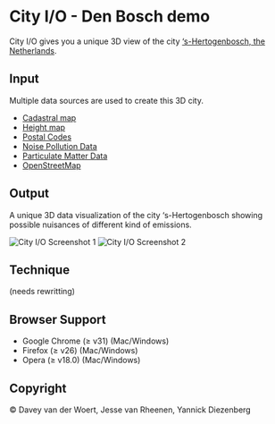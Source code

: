 # City I/O - Den Bosch demo
City I/O gives you a unique 3D view of the city [‘s-Hertogenbosch, the Netherlands](http://www.openstreetmap.org/#map=12/51.7012/5.3304).

## Input
Multiple data sources are used to create this 3D city.

* [Cadastral map](http://www.kadaster.nl/bag)
* [Height map](http://ahn.geodan.nl/ahn/)
* [Postal Codes](http://www.nlextract.nl)
* [Noise Pollution Data](http://geoproxy.s-hertogenbosch.nl/apps2/geoportal_geluid.html)
* [Particulate Matter Data](http://www.nsl-monitoring.nl/viewer/)
* [OpenStreetMap](http://wiki.openstreetmap.org/wiki/Main_Page)

## Output
A unique 3D data visualization of the city ‘s-Hertogenbosch showing possible nuisances of different kind of emissions.

![City I/O Screenshot 1](http://s28.postimg.org/qmydkk8m5/gh1.png)
![City I/O Screenshot 2](http://s28.postimg.org/5rc39bcf1/gh2.png)

## Technique
(needs rewritting)

## Browser Support
* Google Chrome (≥ v31) (Mac/Windows)
* Firefox (≥ v26) (Mac/Windows)
* Opera (≥ v18.0) (Mac/Windows)

## Copyright
© Davey van der Woert, Jesse van Rheenen, Yannick Diezenberg
